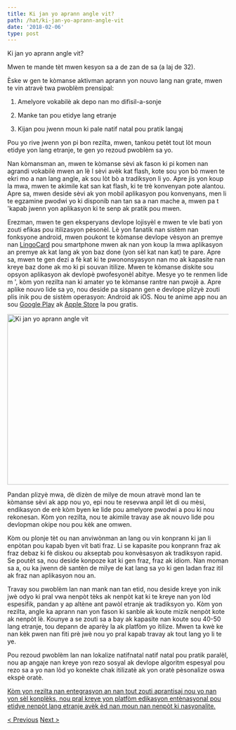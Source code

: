 ```yaml
---
title: Ki jan yo aprann angle vit?
path: /hat/ki-jan-yo-aprann-angle-vit
date: '2018-02-06'
type: post
---
```


Ki jan yo aprann angle vit?

Mwen te mande tèt mwen kesyon sa a de zan de sa (a laj de 32).

Èske w gen te kòmanse aktivman aprann yon nouvo lang nan grate, mwen te vin atravè twa pwoblèm prensipal:

1. Amelyore vokabilè ak depo nan mo difisil-a-sonje

2. Manke tan pou etidye lang etranje

3. Kijan pou jwenn moun ki pale natif natal pou pratik langaj

Pou yo rive jwenn yon pi bon rezilta, mwen, tankou petèt tout lòt moun etidye yon lang etranje, te gen yo rezoud pwoblèm sa yo.

Nan kòmansman an, mwen te kòmanse sèvi ak fason ki pi komen nan agrandi vokabilè mwen an lè l sèvi avèk kat flash, kote sou yon bò mwen te ekri mo a nan lang angle, ak sou lòt bò a tradiksyon li yo. Apre jis yon koup la mwa, mwen te akimile kat san kat flash, ki te trè konvenyan pote alantou. Apre sa, mwen deside sèvi ak yon mobil aplikasyon pou konvenyans, men li te egzamine pwodwi yo ki disponib nan tan sa a nan mache a, mwen pa t 'kapab jwenn yon aplikasyon ki te senp ak pratik pou mwen.

Erezman, mwen te gen eksperyans devlope lojisyèl e mwen te vle bati yon zouti efikas pou itilizasyon pèsonèl. Lè yon fanatik nan sistèm nan fonksyone android, mwen poukont te kòmanse devlope vèsyon an premye nan <a href="https://hat.lingocard.com/#free-mobile-app">LingoCard</a> pou smartphone mwen ak nan yon koup la mwa aplikasyon an premye ak kat lang ak yon baz done (yon sèl kat nan kat) te pare. Apre sa, mwen te gen dezi a fè kat ki te pwononsyasyon nan mo ak kapasite nan kreye baz done ak mo ki pi souvan itilize. Mwen te kòmanse diskite sou opsyon aplikasyon ak devlopè pwofesyonèl abitye. Mesye yo te renmen lide m ', kòm yon rezilta nan ki amater yo te kòmanse rantre nan pwojè a. Apre aplike nouvo lide sa yo, nou deside pa sispann gen e devlope plizyè zouti plis inik pou de sistèm operasyon: Android ak iOS. Nou te anime app nou an sou <a href="https://play.google.com/store/apps/details?id=com.lingocard.lingocard">Google Play</a> ak <a href="https://itunes.apple.com/us/app/lingocard/id1217076835?mt=8">Apple Store</a> la pou gratis.

<img class="aligncenter wp-image-5587" src="../images/2018/01/LigoCard-App-small.png" alt="Ki jan yo aprann angle vit" width="973" height="388" />

Pandan plizyè mwa, dè dizèn de milye de moun atravè mond lan te kòmanse sèvi ak app nou yo, epi nou te resevwa anpil lèt di ou mèsi, endikasyon de erè kòm byen ke lide pou amelyore pwodwi a pou ki nou rekonesan. Kòm yon rezilta, nou te akimile travay ase ak nouvo lide pou devlopman okipe nou pou kèk ane omwen.

Kòm ou plonje tèt ou nan anviwònman an lang ou vin konprann ki jan li enpòtan pou kapab byen vit bati fraz. Li se kapasite pou konprann fraz ak fraz debaz ki fè diskou ou akseptab pou konvèsasyon ak tradiksyon rapid. Se poutèt sa, nou deside konpoze kat ki gen fraz, fraz ak idiom. Nan moman sa a, ou ka jwenn dè santèn de milye de kat lang sa yo ki gen ladan fraz itil ak fraz nan aplikasyon nou an.

Travay sou pwoblèm lan nan mank nan tan etid, nou deside kreye yon inik jwè odyo ki pral vwa nenpòt tèks ak nenpòt kat ki te kreye nan yon lòd espesifik, pandan y ap altène ant pawòl etranje ak tradiksyon yo. Kòm yon rezilta, angle ka aprann nan yon fason ki sanble ak koute mizik nenpòt kote ak nenpòt lè. Kounye a se zouti sa a bay ak kapasite nan koute sou 40-50 lang etranje, tou depann de aparèy la ak platfòm yo itilize. Mwen ta kwè ke nan kèk pwen nan fiti prè jwè nou yo pral kapab travay ak tout lang yo li te ye.

Pou rezoud pwoblèm lan nan lokalize natifnatal natif natal pou pratik paralèl, nou ap angaje nan kreye yon rezo sosyal ak devlope algoritm espesyal pou rezo sa a yo nan lòd yo konekte chak itilizatè ak yon oratè pèsonalize oswa ekspè oratè.

<a href="https://hat.lingocard.com/platform/">Kòm yon rezilta nan entegrasyon an nan tout zouti aprantisaj nou yo nan yon sèl konplèks, nou pral kreye yon platfòm edikasyon entènasyonal pou etidye nenpòt lang etranje avèk èd nan moun nan nenpòt ki nasyonalite.</a>

<a href="/hat/jwenn-moun-ki-pale-natif-natal-pou-pratik-lang">< Previous</a> <a href="/hat/kat-lang">Next ></a>